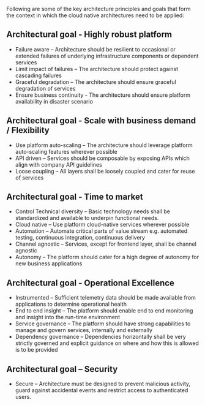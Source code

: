 Following are some of the key architecture principles and goals that form the context in which the cloud native architectures need to be applied:

## Architectural goal - Highly robust platform
* Failure aware – Architecture should be resilient to occasional or extended failures of underlying infrastructure components or dependent services
* Limit impact of failures – The architecture should protect against cascading failures
* Graceful degradation – The architecture should ensure graceful degradation of services
* Ensure business continuity - The architecture should ensure platform availability in disaster scenario

## Architectural goal - Scale with business demand / Flexibility
*	Use platform auto-scaling – The architecture should leverage platform auto-scaling features wherever possible
*	API driven – Services should be composable by exposing APIs which align with company API guidelines
*	Loose coupling – All layers shall be loosely coupled and cater for reuse of services

## Architectural goal - Time to market
*	Control Technical diversity – Basic technology needs shall be standardized and available to underpin functional needs.
*	Cloud native – Use platform cloud-native services wherever possible
*	Automation – Automate critical parts of value stream e.g. automated testing, continuous integration, continuous delivery
*	Channel agnostic – Services, except for frontend layer, shall be channel agnostic
*	Autonomy – The platform should cater for a high degree of autonomy for new business applications

## Architectural goal - Operational Excellence
*	Instrumented – Sufficient telemetry data should be made available from applications to determine operational health
*	End to end insight – The platform should enable end to end monitoring and insight into the run-time environment
*	Service governance – The platform should have strong capabilities to manage and govern services, internally and externally
*	Dependency governance – Dependencies horizontally shall be very strictly governed and explicit guidance on where and how this is allowed is to be provided

## Architectural goal – Security
*	Secure – Architecture must be designed to prevent malicious activity, guard against accidental events and restrict access to authenticated users.
